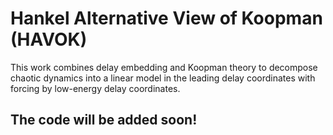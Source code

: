 # Hankel Alternative View of Koopman (HAVOK)

This work combines delay embedding and Koopman theory to decompose chaotic dynamics into a linear model in the leading delay coordinates with forcing by low-energy delay coordinates.

## The code will be added soon!
